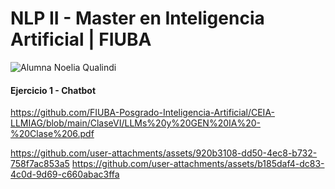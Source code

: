 # NLP II - Master en Inteligencia Artificial | FIUBA
![Alumna Noelia Qualindi](https://github.com/user-attachments/assets/eff57a60-6546-48c0-864e-8f2cf527669a)

#### Ejercicio 1 - Chatbot 
https://github.com/FIUBA-Posgrado-Inteligencia-Artificial/CEIA-LLMIAG/blob/main/ClaseVI/LLMs%20y%20GEN%20IA%20-%20Clase%206.pdf

https://github.com/user-attachments/assets/920b3108-dd50-4ec8-b732-758f7ac853a5
https://github.com/user-attachments/assets/b185daf4-dc83-4c0d-9d69-c660abac3ffa

